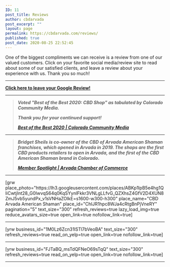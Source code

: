 ```yaml
---
ID: 11
post_title: Reviews
author: cbdarvada
post_excerpt: ""
layout: page
permalink: https://cbdarvada.com/reviews/
published: true
post_date: 2020-08-25 22:52:45
---
```

<!-- wp:paragraph -->
<p>One of the biggest compliments we can receive is a review from one of our valued customers. Click on your favorite social media/review site to read about some of our satisfied clients, and leave a review about your experience with us. Thank you so much!</p>
<!-- /wp:paragraph -->

<!-- wp:separator -->
<hr class="wp-block-separator"/>
<!-- /wp:separator -->

<!-- wp:paragraph -->
<p><strong><a href="https://g.page/arvada-american-shaman-cbd?share">Click here to leave your Google Review!</a></strong></p>
<!-- /wp:paragraph -->

<!-- wp:separator -->
<hr class="wp-block-separator"/>
<!-- /wp:separator -->

<!-- wp:quote -->
<blockquote class="wp-block-quote"><p><em><strong>Voted "Best of the Best 2020: CBD Shop" as tabulated by Colorado Community Media.</strong></em></p><p><em><strong>Thank you for your continued support!</strong></em></p><cite><a href="https://coloradocommunitymedia.com/stories/best-of-the-best-2020,313269"><strong>Best of the Best 2020 | Colorado Community Media</strong></a></cite></blockquote>
<!-- /wp:quote -->

<!-- wp:separator -->
<hr class="wp-block-separator"/>
<!-- /wp:separator -->

<!-- wp:quote -->
<blockquote class="wp-block-quote"><p><strong><em>Bridget Sheils is co-owner of the&nbsp;CBD of Arvada American Shaman franchises, which opened in Arvada in 2019. The shops are the first CBD products retailers to open in Arvada, and the first of the CBD American Shaman brand in Colorado.</em></strong></p><cite><a href="https://www.arvadachamber.org/member-spotlight-arvada-american-shaman/"><strong>Member Spotlight | Arvada Chamber of Commerce</strong></a></cite></blockquote>
<!-- /wp:quote -->

<!-- wp:separator {"className":"is-style-default"} -->
<hr class="wp-block-separator is-style-default"/>
<!-- /wp:separator -->

<!-- wp:paragraph -->
<p>[grw place_photo="https://lh3.googleusercontent.com/places/ABKp1IpB5e4hg1QIiCwtjInt28_G0IwvqS64q0KqSYynlFkkr3VNLgLLfvG_QZXhsZ4GfV2D4XUN8ZmJ5vb5yundPx_v1sVNHaZOIkE=s1600-w300-h300" place_name="CBD Arvada American Shaman" place_id="ChIJR1hpc8WJa4cRtgBnPjVneRY" pagination="5" text_size="300" refresh_reviews=true lazy_load_img=true reduce_avatars_size=true open_link=true nofollow_link=true]</p>
<!-- /wp:paragraph -->

<!-- wp:separator {"className":"is-style-default"} -->
<hr class="wp-block-separator is-style-default"/>
<!-- /wp:separator -->

<!-- wp:shortcode -->
[yrw business_id="1M0Lz6Zcn31lSTl7bVeoBA" text_size="300" refresh_reviews=true read_on_yelp=true open_link=true nofollow_link=true]
<!-- /wp:shortcode -->

<!-- wp:separator -->
<hr class="wp-block-separator"/>
<!-- /wp:separator -->

<!-- wp:shortcode -->
[yrw business_id="FJTaBQ_msTdQFNeO69sTqQ" text_size="300" refresh_reviews=true read_on_yelp=true open_link=true nofollow_link=true]
<!-- /wp:shortcode -->

<!-- wp:separator -->
<hr class="wp-block-separator"/>
<!-- /wp:separator -->